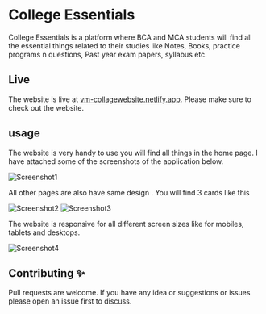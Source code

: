 # College Essentials

College Essentials is a platform where BCA and MCA students will find all the essential things related to their studies like Notes, Books, practice programs n questions, Past year exam papers, syllabus etc. 

## Live

The website is live at [vm-collagewebsite.netlify.app](https://vm-collagewebsite.netlify.app/). Please make sure to check out the website.

## usage

The website is very handy to use you will find all things in the home page. I have attached some of the screenshots of the application below.

![Screenshot1](./logo-images/Screenshot1.png)

All other pages are also have same design . You will find 3 cards like this

![Screenshot2](./logo-images/Screenshot2.png)
![Screenshot3](./logo-images/Screenshot3.png)

The website is responsive for all different screen sizes like for mobiles, tablets and desktops.

![Screenshot4](./logo-images/Screenshot4.png)

## Contributing ✨

Pull requests are welcome. If you have any idea or suggestions or issues please open an issue first to discuss.
